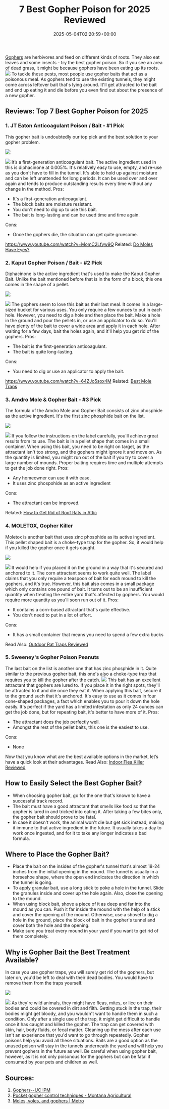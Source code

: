 ﻿---
layout: post
title: 7 Best Gopher Poison for 2025 Reviewed
date: '2025-05-04T02:20:59+00:00'
categories:
- Product Reviews
tags: []
slug: /best-gopher-poison/
lastmod: 2025-05-07T12:21:24+03:00
---

[Gophers](http://ipm.ucanr.edu/PMG/PESTNOTES/pn7433.html)
are herbivores and feed on different kinds of roots. They also eat leaves and some insects -
try the best gopher poison.
So if you see an area of dead grass, it might be because gophers have been eating up its roots.
![](/assets/img/img/)
To tackle these pests, most people use gopher baits that act as a poisonous meal.
As gophers tend to use the existing tunnels, they might come across leftover bait that's lying around. It'll get attracted to the bait and end up eating it and die before you even find out about the presence of a new gopher.
## Reviews: Top 7 Best Gopher Poison for 2025
### **1. JT Eaton Anticoagulant Poison / Bait - #1 Pick**
This gopher bait is undoubtedly our top pick and the best solution to your gopher problem.

![](/assets/img/e/ir)

![](/assets/img/e/ir)
It’s a first-generation anticoagulant bait. The active ingredient used in this is diphacinone at 0.005%.
It's relatively easy to use, empty, and re-use as you don't have to fill in the tunnel. It's able to hold up against moisture and can be left unattended for long periods.
It can be used over and over again and tends to produce outstanding results every time without any change in the method.
Pros:
- It's a first-generation anticoagulant.
- The block baits are moisture resistant.
- You don't need to dig up to use this bait.
- The bait is long-lasting and can be used time and time again.

Cons:
- Once the gophers die, the situation can get quite gruesome.

https://www.youtube.com/watch?v=MomC2Lfyw9Q
Related:
[Do Moles Have Eyes?](https://pestpolicy.com/do-moles-have-eyes/)
### **2. Kaput Gopher Poison / Bait - #2 Pick**
Diphacinone is the active ingredient that's used to make the Kaput Gopher Bait. Unlike the bait mentioned before that is in the form of a block, this one comes in the shape of a pellet.

![](/assets/img/e/ir)

![](/assets/img/e/ir)
The gophers seem to love this bait as their last meal. It comes in a large-sized bucket for various uses. You only require a few ounces to put in each hole. However, you need to dig a hole and then place the bait.
Make a hole in the ground and pour the pellets in, or use an applicator to do so. You'll have plenty of the bait to cover a wide area and apply it in each hole.
After waiting for a few days, bait the holes again, and it'll help you get rid of the gophers.
Pros:
- The bait is the first-generation anticoagulant.
- The bait is quite long-lasting.

Cons:
- You need to dig or use an applicator to apply the bait.

https://www.youtube.com/watch?v=64ZJo5sox4M
Related:
[Best Mole Traps](https://pestpolicy.com/best-mole-traps/)
### **3. Amdro Mole & Gopher Bait - #3 Pick**
The formula of the Amdro Mole and Gopher Bait consists of zinc phosphide as the active ingredient. It's the first zinc phosphide bait on the list.

![](/assets/img/e/ir)

![](/assets/img/e/ir)
If you follow the instructions on the label carefully, you'll achieve great results from its use.
The bait is in a pellet shape that comes in a small container. When using this bait, you need to be right on target, as the attractant isn't too strong, and the gophers might ignore it and move on.
As the quantity is limited, you might run out of the bait if you try to cover a large number of mounds. Proper baiting requires time and multiple attempts to get the job done right.
Pros:
- Any homeowner can use it with ease.
- It uses zinc phospohide as an active ingredient

Cons:
- The attractant can be improved.

Related:
[How to Get Rid of Roof Rats in Attic](https://pestpolicy.com/how-to-get-rid-of-roof-rats-in-attic/)
### **4. MOLETOX, Gopher Killer**
Moletox is another bait that uses zinc phosphide as its active ingredient. This pellet shaped bait is a choke-type trap for the gopher. So, it would help if you killed the gopher once it gets caught.

![](/assets/img/e/ir)

![](/assets/img/e/ir)
It would help if you placed it on the ground in a way that it's secured and anchored to it. The corn attractant seems to work quite well.
The label claims that you only require a teaspoon of bait for each mound to kill the gophers, and it's true.
However, this bait also comes in a small package which only contains one pound of bait.
It turns out to be an insufficient quantity when treating the entire yard that's affected by gophers. You would require more quantity as you'll soon run out of it.
Pros:
- It contains a corn-based attractant that's quite effective.
- You don't need to put in a lot of effort.

Cons:
- It has a small container that means you need to spend a few extra bucks

Read Also:
[Outdoor Rat Traps Reviewed](https://pestpolicy.com/best-outdoor-rat-traps/)
### **5. Sweeney's Gopher Poison Peanuts**
The last bait on the list is another one that has zinc phosphide in it. Quite similar to the previous gopher bait, this one's also a choke-type trap that requires you to kill the gopher after the catch.
![](/assets/img/e/ir)
This bait has an excellent attractant that gophers are lured to. If you place it in the right spots, they'll be attracted to it and die once they eat it.
When applying this bait, secure it to the ground such that it's anchored. It's easy to use as it comes in four cone-shaped packages, a fact which enables you to pour it down the hole easily.
It's perfect if the yard has a limited infestation as only 24 ounces can get the job done, but for repeating bait, it's better to have more of it.
Pros:
- The attractant does the job perfectly well.
- Amongst the rest of the pellet baits, this one is the easiest to use.

Cons:
- None

Now that you know what are the best available options in the market, let’s have a quick look at their advantages.
Read Also:
[Indoor Flea Killer Reviewed](https://pestpolicy.com/best-indoor-flea-killer/)
## How to Easily Select the Best Gopher Bait?
- When choosing gopher bait, go for the one that's known to have a successful track record.
- The bait must have a good attractant that smells like food so that the gopher is lured in and tricked into eating it. After taking a few bites only, the gopher bait should prove to be fatal.
- In case it doesn't work, the animal won't die but get sick instead, making it immune to that active ingredient in the future. It usually takes a day to work once ingested, and for it to take any longer indicates a bad formula.
## Where to Place the Gopher Bait?
- Place the bait on the insides of the gopher's tunnel that's almost 18-24 inches from the initial opening in the mound. The tunnel is usually in a horseshoe shape, where the open end indicates the direction in which the tunnel is going.
- To apply granular bait, use a long stick to poke a hole in the tunnel. Slide the granules inside and cover up the hole again. Also, close the opening to the mound.
- When using block bait, shove a piece of it as deep and far into the mound as you can. Push it far inside the mound with the help of a stick and cover the opening of the mound. Otherwise, use a shovel to dig a hole in the ground, place the block of bait in the gopher's tunnel and cover both the hole and the opening.
- Make sure you treat every mound in your yard if you want to get rid of them completely.
## Why is Gopher Bait the Best Treatment Available?
In case you use gopher traps, you will surely get rid of the gophers, but later on, you'd be left to deal with their dead bodies. You would have to remove them from the traps yourself.

![](/assets/img/e/ir)

![](/assets/img/e/ir)
As they're wild animals, they might have fleas, mites, or lice on their bodies and could be covered in dirt and filth. Getting stuck in the trap, their bodies might get bloody, and you wouldn't want to handle them in such a condition.
Only after a single use of the trap, it might get difficult to handle once it has caught and killed the gopher. The trap can get covered with skin, hair, body fluids, or fecal matter. Cleaning up the mess after each use isn't an experience that you'd want to go through repeatedly.
Gopher poisons help you avoid all these situations. Baits are a good option as the unused poison will stay in the tunnels underneath the yard and will help you prevent gophers in the future as well.
Be careful when using gopher bait, however, as it is not only poisonous for the gophers but can be fatal if consumed by your pets and children as well.
## Sources:
1. [Gophers--UC IPM](http://ipm.ucanr.edu/QT/gopherscard.html)
2. [Pocket gopher control techniques - Montana Agricultural](http://agresearch.montana.edu/wtarc/producerinfo/entomology-insect-ecology/Gofers/MTFactSheet.pdf)
3. [Moles, voles, and gophers | Metro](https://www.oregonmetro.gov/tools-living/yard-and-garden/garden-problems/moles-voles-and-gophers)